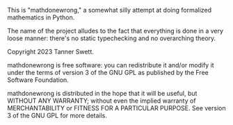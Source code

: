 This is "mathdonewrong," a somewhat silly attempt at doing formalized
mathematics in Python.

The name of the project alludes to the fact that everything is done in a very
loose manner: there's no static typechecking and no overarching theory.

Copyright 2023 Tanner Swett.

mathdonewrong is free software: you can redistribute it and/or modify it under
the terms of version 3 of the GNU GPL as published by the Free Software
Foundation.

mathdonewrong is distributed in the hope that it will be useful, but WITHOUT ANY
WARRANTY; without even the implied warranty of MERCHANTABILITY or FITNESS FOR A
PARTICULAR PURPOSE. See version 3 of the GNU GPL for more details.
